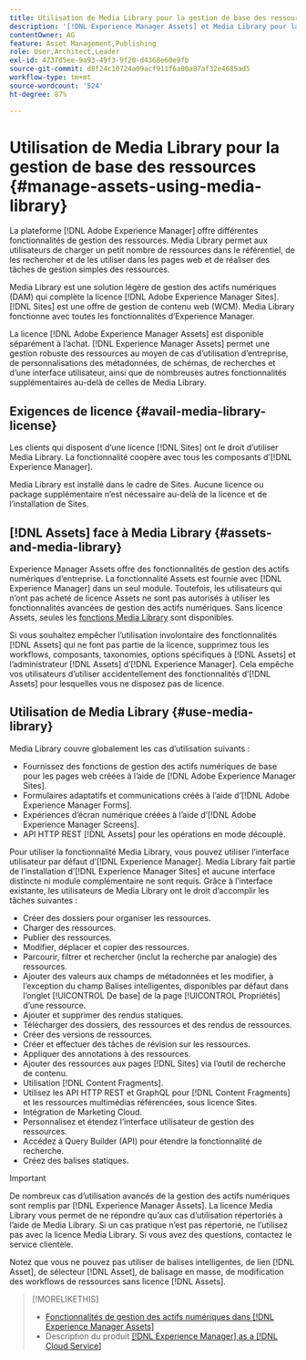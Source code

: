 ```yaml
---
title: Utilisation de Media Library pour la gestion de base des ressources numériques
description: '[!DNL Experience Manager Assets] et Media Library pour la gestion des ressources.'
contentOwner: AG
feature: Asset Management,Publishing
role: User,Architect,Leader
exl-id: 4737d5ee-9a93-49f3-9f20-d4368e60e9fb
source-git-commit: d8f24c10724a09acf911f6a80a87af32e4685ad5
workflow-type: tm+mt
source-wordcount: '524'
ht-degree: 87%

---
```


<!--

Define Media Lib
Define req for it
Define use cases
Define what is not included

-->

# Utilisation de Media Library pour la gestion de base des ressources {#manage-assets-using-media-library}

La plateforme [!DNL Adobe Experience Manager] offre différentes fonctionnalités de gestion des ressources. Media Library permet aux utilisateurs de charger un petit nombre de ressources dans le référentiel, de les rechercher et de les utiliser dans les pages web et de réaliser des tâches de gestion simples des ressources.

Media Library est une solution légère de gestion des actifs numériques (DAM) qui complète la licence [!DNL Adobe Experience Manager Sites]. [!DNL Sites] est une offre de gestion de contenu web (WCM). Media Library fonctionne avec toutes les fonctionnalités d’Experience Manager.

La licence [!DNL Adobe Experience Manager Assets] est disponible séparément à l’achat. [!DNL Experience Manager Assets] permet une gestion robuste des ressources au moyen de cas d’utilisation d’entreprise, de personnalisations des métadonnées, de schémas, de recherches et d’une interface utilisateur, ainsi que de nombreuses autres fonctionnalités supplémentaires au-delà de celles de Media Library.

## Exigences de licence {#avail-media-library-license}

Les clients qui disposent d’une licence [!DNL Sites] ont le droit d’utiliser Media Library. La fonctionnalité coopère avec tous les composants d’[!DNL Experience Manager].

Media Library est installé dans le cadre de Sites. Aucune licence ou package supplémentaire n’est nécessaire au-delà de la licence et de l’installation de Sites.

## [!DNL Assets] face à Media Library {#assets-and-media-library}

Experience Manager Assets offre des fonctionnalités de gestion des actifs numériques d’entreprise. La fonctionnalité Assets est fournie avec [!DNL Experience Manager] dans un seul module. Toutefois, les utilisateurs qui n’ont pas acheté de licence Assets ne sont pas autorisés à utiliser les fonctionnalités avancées de gestion des actifs numériques. Sans licence Assets, seules les [fonctions Media Library](#use-media-library) sont disponibles.

Si vous souhaitez empêcher l’utilisation involontaire des fonctionnalités [!DNL Assets] qui ne font pas partie de la licence, supprimez tous les workflows, composants, taxonomies, options spécifiques à [!DNL Assets] et l’administrateur [!DNL Assets] d’[!DNL Experience Manager]. Cela empêche vos utilisateurs d’utiliser accidentellement des fonctionnalités d’[!DNL Assets] pour lesquelles vous ne disposez pas de licence.

## Utilisation de Media Library {#use-media-library}

Media Library couvre globalement les cas d’utilisation suivants :

* Fournissez des fonctions de gestion des actifs numériques de base pour les pages web créées à l’aide de [!DNL Adobe Experience Manager Sites].
* Formulaires adaptatifs et communications créés à l’aide d’[!DNL Adobe Experience Manager Forms].
* Expériences d’écran numérique créées à l’aide d’[!DNL Adobe Experience Manager Screens].
* API HTTP REST [!DNL Assets] pour les opérations en mode découplé.

<!-- TBD: Remove this after confirmation. May need to merge this list with the list provided by PMs.

* Static renditions
* Projects, tasks authoring
* Activity stream (timeline)
* Comments and annotation
-->

Pour utiliser la fonctionnalité Media Library, vous pouvez utiliser l’interface utilisateur par défaut d’[!DNL Experience Manager]. Media Library fait partie de l’installation d’[!DNL Experience Manager Sites] et aucune interface distincte ni module complémentaire ne sont requis. Grâce à l’interface existante, les utilisateurs de Media Library ont le droit d’accomplir les tâches suivantes :

* Créer des dossiers pour organiser les ressources.
* Charger des ressources.
* Publier des ressources.
* Modifier, déplacer et copier des ressources.
* Parcourir, filtrer et rechercher (inclut la recherche par analogie) des ressources.
* Ajouter des valeurs aux champs de métadonnées et les modifier, à l’exception du champ Balises intelligentes, disponibles par défaut dans l’onglet [!UICONTROL De base] de la page [!UICONTROL Propriétés] d’une ressource.
* Ajouter et supprimer des rendus statiques.
* Télécharger des dossiers, des ressources et des rendus de ressources.
* Créer des versions de ressources.
* Créer et effectuer des tâches de révision sur les ressources.
* Appliquer des annotations à des ressources.
* Ajouter des ressources aux pages [!DNL Sites] via l’outil de recherche de contenu.
* Utilisation [!DNL Content Fragments].
* Utilisez les API HTTP REST et GraphQL pour [!DNL Content Fragments] et les ressources multimédias référencées, sous licence Sites.
* Intégration de Marketing Cloud.
* Personnalisez et étendez l’interface utilisateur de gestion des ressources.
* Accédez à Query Builder (API) pour étendre la fonctionnalité de recherche.
* Créez des balises statiques.

<!-- TBD: Define exactly which basic Assets workflow are available for use with Media Library?

As per PM, we must avoid stating such a list, as we don't have a list that makes sense in Cloud Service.
-->

>[!IMPORTANT]
>
>De nombreux cas d’utilisation avancés de la gestion des actifs numériques sont remplis par [!DNL Experience Manager Assets]. La licence Media Library vous permet de ne répondre qu’aux cas d’utilisation répertoriés à l’aide de Media Library. Si un cas pratique n’est pas répertorié, ne l’utilisez pas avec la licence Media Library. Si vous avez des questions, contactez le service clientèle.

Notez que vous ne pouvez pas utiliser de balises intelligentes, de lien [!DNL Asset], de sélecteur [!DNL Asset], de balisage en masse, de modification des workflows de ressources sans licence [!DNL Assets].

<!-- TBD: Add a CTA - how to contact Adobe for queries. -->

>[!MORELIKETHIS]
>
>* [Fonctionnalités de gestion des actifs numériques dans [!DNL Experience Manager Assets]](https://experienceleague.adobe.com/docs/experience-manager-cloud-service/assets/home.html?lang=fr)
>* Description du produit [[!DNL Experience Manager] as a [!DNL Cloud Service] ](https://helpx.adobe.com/fr/legal/product-descriptions/adobe-experience-manager-cloud-service.html)


